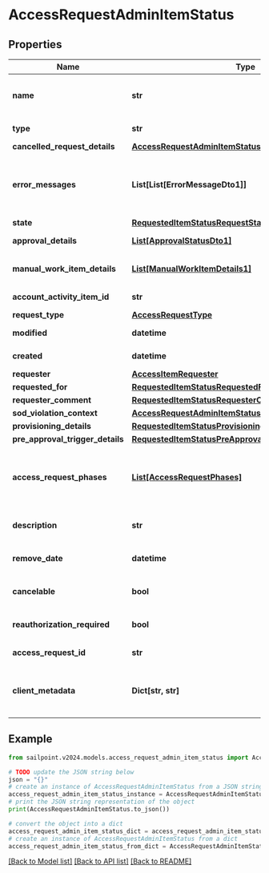 # AccessRequestAdminItemStatus


## Properties

Name | Type | Description | Notes
------------ | ------------- | ------------- | -------------
**name** | **str** | Human-readable display name of the item being requested. | [optional] 
**type** | **str** | Type of requested object. | [optional] 
**cancelled_request_details** | [**AccessRequestAdminItemStatusCancelledRequestDetails**](AccessRequestAdminItemStatusCancelledRequestDetails.md) |  | [optional] 
**error_messages** | **List[List[ErrorMessageDto1]]** | List of localized error messages, if any, encountered during the approval/provisioning process. | [optional] 
**state** | [**RequestedItemStatusRequestState**](RequestedItemStatusRequestState.md) |  | [optional] 
**approval_details** | [**List[ApprovalStatusDto1]**](ApprovalStatusDto1.md) | Approval details for each item. | [optional] 
**manual_work_item_details** | [**List[ManualWorkItemDetails1]**](ManualWorkItemDetails1.md) | Manual work items created for provisioning the item. | [optional] 
**account_activity_item_id** | **str** | Id of associated account activity item. | [optional] 
**request_type** | [**AccessRequestType**](AccessRequestType.md) |  | [optional] 
**modified** | **datetime** | When the request was last modified. | [optional] 
**created** | **datetime** | When the request was created. | [optional] 
**requester** | [**AccessItemRequester**](AccessItemRequester.md) |  | [optional] 
**requested_for** | [**RequestedItemStatusRequestedFor**](RequestedItemStatusRequestedFor.md) |  | [optional] 
**requester_comment** | [**RequestedItemStatusRequesterComment**](RequestedItemStatusRequesterComment.md) |  | [optional] 
**sod_violation_context** | [**AccessRequestAdminItemStatusSodViolationContext**](AccessRequestAdminItemStatusSodViolationContext.md) |  | [optional] 
**provisioning_details** | [**RequestedItemStatusProvisioningDetails**](RequestedItemStatusProvisioningDetails.md) |  | [optional] 
**pre_approval_trigger_details** | [**RequestedItemStatusPreApprovalTriggerDetails**](RequestedItemStatusPreApprovalTriggerDetails.md) |  | [optional] 
**access_request_phases** | [**List[AccessRequestPhases]**](AccessRequestPhases.md) | A list of Phases that the Access Request has gone through in order, to help determine the status of the request. | [optional] 
**description** | **str** | Description associated to the requested object. | [optional] 
**remove_date** | **datetime** | When the role access is scheduled for removal. | [optional] 
**cancelable** | **bool** | True if the request can be canceled. | [optional] [default to False]
**reauthorization_required** | **bool** | True if re-auth is required. | [optional] [default to False]
**access_request_id** | **str** | This is the account activity id. | [optional] 
**client_metadata** | **Dict[str, str]** | Arbitrary key-value pairs, if any were included in the corresponding access request | [optional] 

## Example

```python
from sailpoint.v2024.models.access_request_admin_item_status import AccessRequestAdminItemStatus

# TODO update the JSON string below
json = "{}"
# create an instance of AccessRequestAdminItemStatus from a JSON string
access_request_admin_item_status_instance = AccessRequestAdminItemStatus.from_json(json)
# print the JSON string representation of the object
print(AccessRequestAdminItemStatus.to_json())

# convert the object into a dict
access_request_admin_item_status_dict = access_request_admin_item_status_instance.to_dict()
# create an instance of AccessRequestAdminItemStatus from a dict
access_request_admin_item_status_from_dict = AccessRequestAdminItemStatus.from_dict(access_request_admin_item_status_dict)
```
[[Back to Model list]](../README.md#documentation-for-models) [[Back to API list]](../README.md#documentation-for-api-endpoints) [[Back to README]](../README.md)


